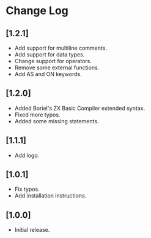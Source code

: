 # Change Log

## [1.2.1]
- Add support for multiline comments.
- Add support for data types.
- Change support for operators.
- Remove some external functions.
- Add AS and ON keywords.

## [1.2.0]
- Added Boriel's ZX Basic Compiler extended syntax.
- Fixed more typos.
- Added some missing statements.

## [1.1.1]
- Add logo.

## [1.0.1]
- Fix typos.
- Add installation instructions.

## [1.0.0]
- Initial release.

